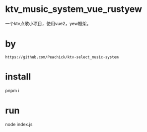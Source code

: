 # ktv_music_system_vue_rustyew
一个ktv点歌小项目，使用vue2，yew框架。

# by
```
https://github.com/Peachick/ktv-select_music-system

```
# install
pnpm i

# run
node index.js
